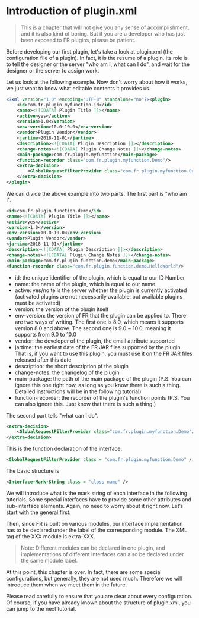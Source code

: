 # Introduction of plugin.xml

> This is a chapter that will not give you any sense of accomplishment, and it is also kind of boring. But if you are a developer who has just been exposed to FR plugins, please be patient.

Before developing our first plugin, let's take a look at plugin.xml (the configuration file of a plugin). In fact, it is the resume of a plugin. Its role is to tell the designer or the server "who am I, what can I do", and wait for the designer or the server to assign work.

Let us look at the following example. Now don't worry about how it works, we just want to know what editable contents it provides us.

```xml
<?xml version="1.0" encoding="UTF-8" standalone="no"?><plugin>
    <id>com.fr.plugin.myfunction.id</id>
    <name><![CDATA[ Plugin Title ]]></name>
    <active>yes</active>
    <version>1.0</version>
    <env-version>10.0~10.0</env-version>
    <vendor>Plugin Vendor</vendor>
    <jartime>2018-11-01</jartime>
    <description><![CDATA[ Plugin Description ]]></description>
    <change-notes><![CDATA[ Plugin Change Notes ]]></change-notes>
    <main-package>com.fr.plugin.myfunction</main-package>
    <function-recorder class="com.fr.plugin.myfunction.Demo"/>
    <extra-decision>
        <GlobalRequestFilterProvider class="com.fr.plugin.myfunction.Demo"/>
    </extra-decision>
</plugin>
```

We can divide the above example into two parts. The first part is "who am I".

```xml
<id>com.fr.plugin.function.demo</id>
<name><![CDATA[ Plugin Title ]]></name>
<active>yes</active>
<version>1.0</version>
<env-version>10.0~10.0</env-version>
<vendor>Plugin Vendor</vendor>
<jartime>2018-11-01</jartime>
<description><![CDATA[ Plugin Description ]]></description>
<change-notes><![CDATA[ Plugin Change Notes ]]></change-notes>
<main-package>com.fr.plugin.function.demo</main-package>
<function-recorder class="com.fr.plugin.function.demo.HelloWorld"/>
```

* id: the unique identifier of the plugin, which is equal to our ID Number
* name: the name of the plugin, which is equal to our name
* active: yes/no tells the server whether the plugin is currently activated (activated plugins are not necessarily available, but available plugins must be activated)
* version: the version of the plugin itself
* env-version: the version of FR that the plugin can be applied to. There are two ways of writing. The first one is 8.0, which means it supports version 8.0 and above. The second one is 9.0 ~ 10.0, meaning it supports from 9.0 to 10.0
* vendor: the developer of the plugin, the email attribute supported
* jartime: the earliest date of the FR JAR files supported by the plugin. That is, if you want to use this plugin, you must use it on the FR JAR files released after this date
* description: the short description pf the plugin
* change-notes: the changelog of the plugin
* main-package: the path of the main package of the plugin (P.S. You can ignore this one right now, as long as you know there is such a thing. Detailed instructions will be in the following tutorial)
* function-recorder: the recorder of the plugin's function points (P.S. You can also ignore this. Just know that there is such a thing.)

The second part tells "what can I do".

```xml
<extra-decision>
    <GlobalRequestFilterProvider class="com.fr.plugin.myfunction.Demo"/>
</extra-decision>
```

This is the function declaration of the interface: 
```xml
<GlobalRequestFilterProvider class = "com.fr.plugin.myfunction.Demo" />
```
The basic structure is  
```xml
<Interface-Mark-String class = "class name" />
```
We will introduce what is the mark string of each interface in the following tutorials. Some special interfaces have to provide some other attributes and sub-interface elements. Again, no need to worry about it right now. Let’s start with the general first.

Then, since FR is built on various modules, our interface implementation has to be declared under the label of the corresponding module. The XML tag of the XXX module is extra-XXX.

> Note: Different modules can be declared in one plugin, and implementations of different interfaces can also be declared under the same module label. 

At this point, this chapter is over. In fact, there are some special configurations, but generally, they are not used much. Therefore we will introduce them when we meet them in the future.


Please read carefully to ensure that you are clear about every configuration. Of course, if you have already known about the structure of plugin.xml, you can jump to the next tutorial.